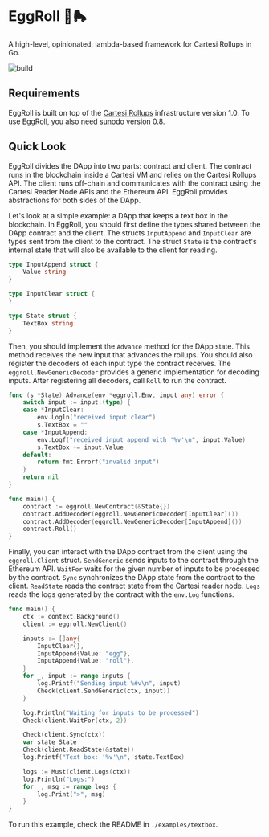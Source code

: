# EggRoll 🐣🛼

A high-level, opinionated, lambda-based framework for Cartesi Rollups in Go.

![build](https://github.com/gligneul/eggroll/actions/workflows/go.yml/badge.svg)

## Requirements

EggRoll is built on top of the [Cartesi Rollups](https://docs.cartesi.io/cartesi-rollups/) infrastructure version 1.0.
To use EggRoll, you also need [sunodo](https://github.com/sunodo/sunodo/) version 0.8.

## Quick Look

EggRoll divides the DApp into two parts: contract and client.
The contract runs in the blockchain inside a Cartesi VM and relies on the Cartesi Rollups API.
The client runs off-chain and communicates with the contract using the Cartesi Reader Node APIs and the Ethereum API.
EggRoll provides abstractions for both sides of the DApp.

Let's look at a simple example: a DApp that keeps a text box in the blockchain.
In EggRoll, you should first define the types shared between the DApp contract and the client.
The structs `InputAppend` and `InputClear` are types sent from the client to the contract.
The struct `State` is the contract's internal state that will also be available to the client for reading.

<!---
sed -e '0,/@cut/d' ./examples/textbox/textbox.go
-->
```go
type InputAppend struct {
	Value string
}

type InputClear struct {
}

type State struct {
	TextBox string
}
```

Then, you should implement the `Advance` method for the DApp state.
This method receives the new input that advances the rollups.
You should also register the decoders of each input type the contract receives.
The `eggroll.NewGenericDecoder` provides a generic implementation for decoding inputs.
After registering all decoders, call `Roll` to run the contract.

<!---
sed -e '0,/@cut/d' ./examples/textbox/contract/main.go
-->
```go
func (s *State) Advance(env *eggroll.Env, input any) error {
	switch input := input.(type) {
	case *InputClear:
		env.Logln("received input clear")
		s.TextBox = ""
	case *InputAppend:
		env.Logf("received input append with '%v'\n", input.Value)
		s.TextBox += input.Value
	default:
		return fmt.Errorf("invalid input")
	}
	return nil
}

func main() {
	contract := eggroll.NewContract(&State{})
	contract.AddDecoder(eggroll.NewGenericDecoder[InputClear]())
	contract.AddDecoder(eggroll.NewGenericDecoder[InputAppend]())
	contract.Roll()
}
```

Finally, you can interact with the DApp contract from the client using the `eggroll.Client` struct.
`SendGeneric` sends inputs to the contract through the Ethereum API.
`WaitFor` waits for the given number of inputs to be processed by the contract.
`Sync` synchronizes the DApp state from the contract to the client.
`ReadState` reads the contract state from the Cartesi reader node.
`Logs` reads the logs generated by the contract with the `env.Log` functions.

<!---
sed -e '0,/@cut/d' ./examples/textbox/client/main.go
-->
```go
func main() {
	ctx := context.Background()
	client := eggroll.NewClient()

	inputs := []any{
		InputClear{},
		InputAppend{Value: "egg"},
		InputAppend{Value: "roll"},
	}
	for _, input := range inputs {
		log.Printf("Sending input %#v\n", input)
		Check(client.SendGeneric(ctx, input))
	}

	log.Println("Waiting for inputs to be processed")
	Check(client.WaitFor(ctx, 2))

	Check(client.Sync(ctx))
	var state State
	Check(client.ReadState(&state))
	log.Printf("Text box: '%v'\n", state.TextBox)

	logs := Must(client.Logs(ctx))
	log.Println("Logs:")
	for _, msg := range logs {
		log.Print(">", msg)
	}
}
```

To run this example, check the README in `./examples/textbox`.
